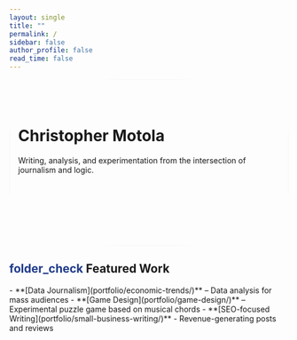 ```yaml
---
layout: single
title: ""
permalink: /
sidebar: false
author_profile: false
read_time: false
---
```


<span id="typed-text" class="typed-text"></span>

<!-- Hero Section with Visual Background -->
<div style="position: relative; overflow: hidden; min-height: 300px;">

  <!-- Background SVG -->
  <img src="/assets/images/dotted-pattern-art.svg"
       alt=""
       style="position: absolute;
              top: 0;
              left: 0;
              width: 100%;
              height: 100%;
              object-fit: cover;
              opacity: 0.08;
              z-index: 0;
              border-radius: 200px / 100px;"/>

  <!-- Foreground Content -->
  <div class="hero-intro" style="position: relative; z-index: 1; max-width: 700px; margin: 0 auto; padding: 2rem 1rem;">
    <h1>Christopher Motola</h1>
     <span id="typed-text" class="typed-text"></span>
    <p>Writing, analysis, and experimentation from the intersection of journalism and logic.</p>
  </div>

</div>

<h2 class="section-header"><span class="material-symbols-outlined" style="color: #1e3a8a;">folder_check</span> Featured Work</h2>  
- **[Data Journalism](portfolio/economic-trends/)** – Data analysis for mass audiences  
- **[Game Design](portfolio/game-design/)** – Experimental puzzle game based on musical chords
- **[SEO-focused Writing](portfolio/small-business-writing/)** - Revenue-generating posts and reviews 


